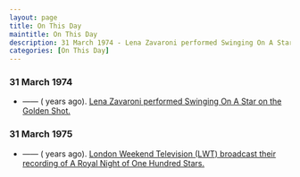 ```yaml
---
layout: page
title: On This Day
maintitle: On This Day
description: 31 March 1974 - Lena Zavaroni performed Swinging On A Star on The Golden Shot. 31 March 1975 - London Weekend Television (LWT) broadcast their recording of A Royal Night of One Hundred Stars.
categories: [On This Day]
---
```


### 31 March 1974
* —— (<span id="age1"></span> years ago). [Lena Zavaroni performed Swinging On A Star on the Golden Shot.](/associated%20television%20(atv)/1974/03/31/golden-shot.html)

### 31 March 1975
* —— (<span id="age2"></span> years ago). [London Weekend Television (LWT) broadcast their recording of A Royal Night of One Hundred Stars.](/london%20weekend%20television/theatre/1985/03/17/a-royal-night-of-one-hundred-stars.html)

<!-- Script for calculating number of years ago -->
<script>
var dob = '19740331';
var year = Number(dob.substr(0, 4));
var month = Number(dob.substr(4, 2)) - 1;
var day = Number(dob.substr(6, 2));
var today = new Date();
var age1 = today.getFullYear() - year;
if (today.getMonth() < month || (today.getMonth() == month && today.getDate() < day)) {
  age1--;
}
document.getElementById("age1").innerHTML=age1;

var dob = '19850331';
var year = Number(dob.substr(0, 4));
var month = Number(dob.substr(4, 2)) - 1;
var day = Number(dob.substr(6, 2));
var today = new Date();
var age2 = today.getFullYear() - year;
if (today.getMonth() < month || (today.getMonth() == month && today.getDate() < day)) {
  age2--;
}
document.getElementById("age2").innerHTML=age2;
</script>

